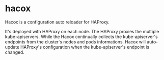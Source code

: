 # hacox

Hacox is a configuration auto reloader for HAProxy.

It's deployed with HAProxy on each node. The HAProxy proxies the multiple kube-apiservers. While the Hacox continually collects the kube-apiserver's endpoints from the cluster's nodes and pods informations. Hacox will auto-update HAProxy's configuration when the kube-apiserver's endpoint is changed.
